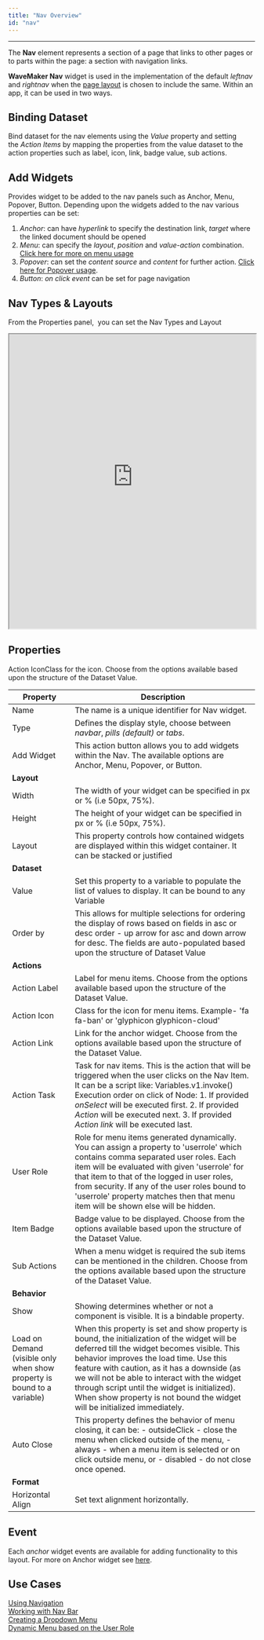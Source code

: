 ```yaml
---
title: "Nav Overview"
id: "nav"
---
```

---

The **Nav** element represents a section of a page that links to other pages or to parts within the page: a section with navigation links.

**WaveMaker Nav** widget is used in the implementation of the default _leftnav_ and _rightnav_ when the [page layout](/learn/app-development/ui-design/page-concepts/page-layouts/) is chosen to include the same. Within an app, it can be used in two ways. 

## Binding Dataset

Bind dataset for the nav elements using the _Value_ property and setting the _Action Items_ by mapping the properties from the value dataset to the action properties such as label, icon, link, badge value, sub actions.

## Add Widgets
Provides widget to be added to the nav panels such as Anchor, Menu, Popover, Button. Depending upon the widgets added to the nav various properties can be set:

1. _Anchor_: can have _hyperlink_ to specify the destination link, _target_ where the linked document should be opened
2. _Menu_: can specify the _layout_, _position_ and _value_-_action_ combination. [Click here for more on menu usage](/learn/app-development/widgets/navigation/dropdown-menu/)
3. _Popover_: can set the _content source_ and _content_ for further action. [Click here for Popover usage](/learn/app-development/widgets/navigation/popover/).
4. _Button_: _on click event_ can be set for page navigation

## Nav Types & Layouts

From the Properties panel,  you can set the Nav Types and Layout 

<iframe width="100%" height="600" style={{backgroundColor: "snow"}} allowtransparency="true" src="https://apps.wavemakeronline.com/documentation_snippets/#/Nav">Nav Types</iframe>

## Properties

Action IconClass for the icon. Choose from the options available based upon the structure of the Dataset Value.

| **Property** | **Description** |
| --- | --- |
| Name | The name is a unique identifier for Nav widget. |
| Type | Defines the display style, choose between _navbar_, _pills (default)_ or _tabs_. |
| Add Widget | This action button allows you to add widgets within the Nav. The available options are Anchor, Menu, Popover, or Button. |
| **Layout** |
| Width | The width of your widget can be specified in px or % (i.e 50px, 75%). |
| Height | The height of your widget can be specified in px or % (i.e 50px, 75%). |
| Layout | This property controls how contained widgets are displayed within this widget container. It can be stacked or justified |
| **Dataset** |
| Value | Set this property to a variable to populate the list of values to display. It can be bound to any Variable |
| Order by | This allows for multiple selections for ordering the display of rows based on fields in asc or desc order - up arrow for asc and down arrow for desc. The fields are auto-populated based upon the structure of Dataset Value |
| **Actions** |
| Action Label | Label for menu items. Choose from the options available based upon the structure of the Dataset Value. |
| Action Icon | Class for the icon for menu items. Example- 'fa fa-ban' or 'glyphicon glyphicon-cloud' |
| Action Link | Link for the anchor widget. Choose from the options available based upon the structure of the Dataset Value. |
| Action Task | Task for nav items. This is the action that will be triggered when the user clicks on the Nav Item. It can be a script like: Variables.v1.invoke() Execution order on click of Node:    1. If provided _onSelect_ will be executed first.   2. If provided _Action_ will be executed next.   3. If provided _Action link_ will be executed last.    |
| User Role | Role for menu items generated dynamically. You can assign a property to 'userrole' which contains comma separated user roles. Each item will be evaluated with given 'userrole' for that item to that of the logged in user roles, from security. If any of the user roles bound to 'userrole' property matches then that menu item will be shown else will be hidden. |
| Item Badge | Badge value to be displayed. Choose from the options available based upon the structure of the Dataset Value. |
| Sub Actions | When a menu widget is required the sub items can be mentioned in the children. Choose from the options available based upon the structure of the Dataset Value. |
| **Behavior** |
| Show | Showing determines whether or not a component is visible. It is a bindable property. |
| Load on Demand (visible only when show property is bound to a variable) | When this property is set and show property is bound, the initialization of the widget will be deferred till the widget becomes visible. This behavior improves the load time. Use this feature with caution, as it has a downside (as we will not be able to interact with the widget through script until the widget is initialized). When show property is not bound the widget will be initialized immediately. |
| Auto Close | This property defines the behavior of menu closing, it can be:    - outsideClick - close the menu when clicked outside of the menu,   - always - when a menu item is selected or on click outside menu, or   - disabled - do not close once opened.  |
| **Format** |
| Horizontal Align | Set text alignment horizontally. |

## Event

Each _anchor_ widget events are available for adding functionality to this layout. For more on Anchor widget see [here](/learn/app-development/widgets/basic/anchor/ "Basic Widgets").

## Use Cases

[Using Navigation](/learn/app-development/widgets/navigation/nav-basic-usage/)  
[Working with Nav Bar](/learn/app-development/widgets/navigation/nav-bar)  
[Creating a Dropdown Menu](/learn/app-development/widgets/navigation/dropdown-menu-use-cases)  
[Dynamic Menu based on the User Role](/learn/how-tos/dynamic-menu-based-user-role)  
